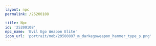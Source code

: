 ```yaml
---
layout: npc
permalink: /25200108

title: Npc
id: '25200108'
npc_name: 'Evil Ego Weapon Elite'
icon_url: 'portrait/mob/29500007_m_darkegoweapon_hammer_type_p.png'
---
```

